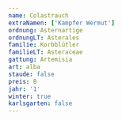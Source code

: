 ```yaml
---
name: Colastrauch
extraNamen: ['Kampfer Wermut']
ordnung: Asternartige
ordnungLT: Asterales
familie: Korbblütler
familieLT: Asteraceae
gattung: Artemisia
art: alba
staude: false
preis: B
jahr: '1'
winter: true
karlsgarten: false
---
```

